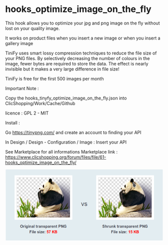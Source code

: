# hooks_optimize_image_on_the_fly

This hook allows you to optimize your jpg and png image on the fly without lost on your quality image.

It works on product files when you insert a new image or when you insert a gallery image
 

TiniFy uses smart lossy compression techniques to reduce the file size of your PNG files. By selectively decreasing the number of colours in the image, fewer bytes are required to store the data. The effect is nearly invisible but it makes a very large difference in file size!

TiniFy is free for the first 500 images per month


Important Note :

Copy the hooks_tinyfy_optimize_image_on_the_fly.json into ClicShopping/Work/Cache/Github

licence  : GPL 2 - MIT

Install :

Go https://tinypng.com/ and create an account to finding your API

In Design / Design - Configuration / Image : Insert your API

See Marketplace for all informations
Marketplace link : https://www.clicshopping.org/forum/files/file/61-hooks_optimize_image_on_the_fly/

![image](https://github.com/ClicShoppingOfficialModulesV3/hooks_optimize_image_on_the_fly/blob/master/ModuleInfosJson/image.png)